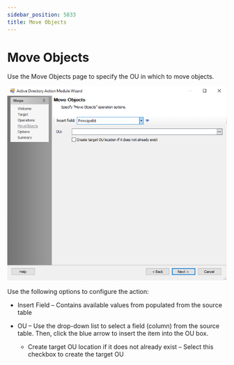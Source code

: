 ```yaml
---
sidebar_position: 5833
title: Move Objects
---
```


# Move Objects

Use the Move Objects page to specify the OU in which to move objects.

![Active Directory Action Module Wizard Move Objects page](../../../../../../../../static/images/AccessAnalyzer_12.0/Content/Resources/Images/EnterpriseAuditor/Admin/Action/ActiveDirectory/MoveObject.png "Active Directory Action Module Wizard Move Objects page")

Use the following options to configure the action:

* Insert Field – Contains available values from populated from the source table
* OU – Use the drop-down list to select a field (column) from the source table. Then, click the blue arrow to insert the item into the OU box.

  * Create target OU location if it does not already exist – Select this checkbox to create the target OU
